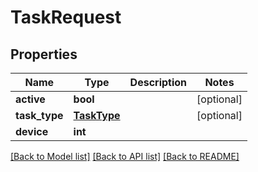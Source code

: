 # TaskRequest


## Properties
Name | Type | Description | Notes
------------ | ------------- | ------------- | -------------
**active** | **bool** |  | [optional] 
**task_type** | [**TaskType**](TaskType.md) |  | [optional] 
**device** | **int** |  | 

[[Back to Model list]](../README.md#documentation-for-models) [[Back to API list]](../README.md#documentation-for-api-endpoints) [[Back to README]](../README.md)


